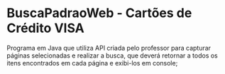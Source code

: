 # BuscaPadraoWeb - Cartões de Crédito VISA

Programa em Java que utiliza API criada pelo professor para capturar páginas selecionadas e realizar a busca, que deverá retornar a todos os itens encontrados em cada página e exibi-los em console;
